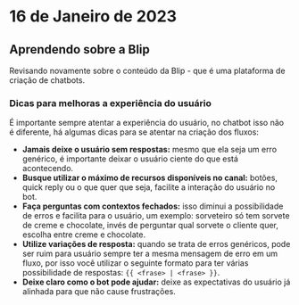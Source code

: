 # 16 de Janeiro de 2023

## Aprendendo sobre a Blip
Revisando novamente sobre o conteúdo da Blip - que é uma plataforma de criação de chatbots.

### Dicas para melhoras a experiência do usuário
É importante sempre atentar a experiência do usuário, no chatbot isso não é diferente, há algumas dicas para se atentar na criação dos fluxos:

- **Jamais deixe o usuário sem respostas:** mesmo que ela seja um erro genérico, é importante deixar o usuário ciente do que está acontecendo.
- **Busque utilizar o máximo de recursos disponíveis no canal:** botões, quick reply ou o que quer que seja, facilite a interação do usuário no bot.
- **Faça perguntas com contextos fechados:** isso diminui a possibilidade de erros e facilita para o usuário, um exemplo: sorveteiro só tem sorvete de creme e chocolate, invés de perguntar qual sorvete o cliente quer, escolha entre creme e chocolate.
- **Utilize variações de resposta:** quando se trata de erros genéricos, pode ser ruim para usuário sempre ter a mesma mensagem de erro em um fluxo, por isso você utilizar o seguinte formato para ter várias possibilidade de respostas: ```{{ <frase> | <frase> }}```.
- **Deixe claro como o bot pode ajudar:** deixe as expectativas do usuário já alinhada para que não cause frustrações.  